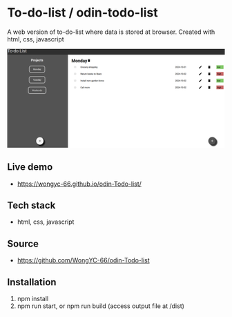 # To-do-list / odin-todo-list

A web version of to-do-list where data is stored at browser. Created with html, css, javascript

![photo](todolist.png)

## Live demo
- https://wongyc-66.github.io/odin-Todo-list/

## Tech stack 
- html, css, javascript

## Source
- https://github.com/WongYC-66/odin-Todo-list

## Installation
1. npm install
2. npm run start, or npm run build (access output file at /dist)

